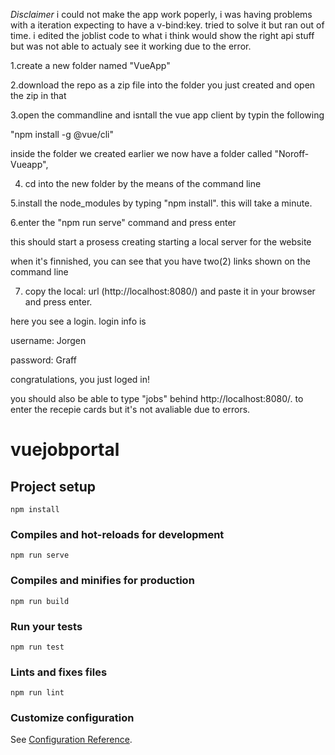 *Disclaimer*
i could not make the app work poperly, i was having problems with a iteration expecting to have a v-bind:key. tried to solve it but ran out of time. i edited the joblist code to what i think would show the right api stuff but was not able to actualy see it working due to the error.

1.create a new folder named "VueApp"

2.download the repo as a zip file into the folder you just created and open the zip in that 

3.open the commandline and isntall the vue app client by typin the following

"npm install -g @vue/cli"

 inside the folder we created earlier we now have a folder called "Noroff-Vueapp", 

4. cd into the new folder by the means of the command line

5.install the node_modules by typing "npm install". this will take a minute.

6.enter the "npm run serve" command and press enter

this should start a prosess creating starting a local server for the website

when it's finnished, you can see that you have two(2) links shown on the command line

7. copy the local: url (http://localhost:8080/) and paste it in your browser and press enter.


here you see a login. login info is

username: Jorgen

password: Graff


congratulations, you just loged in!

you should also be able to type "jobs" behind http://localhost:8080/. to enter the recepie cards but it's not avaliable due to errors.



# vuejobportal

## Project setup
```
npm install
```

### Compiles and hot-reloads for development
```
npm run serve
```

### Compiles and minifies for production
```
npm run build
```

### Run your tests
```
npm run test
```

### Lints and fixes files
```
npm run lint
```

### Customize configuration
See [Configuration Reference](https://cli.vuejs.org/config/).
